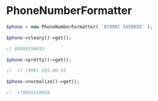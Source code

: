 # PhoneNumberFormatter

```php
$phone = new PhoneNumberFormatter( '8(999) 5550055' );

$phone->cleary()->get();

// 89995550055

$phone->pretty()->get();

//  +7 (999) 555-00-55

$phone->normalize()->get();

//  +79995550055

```
